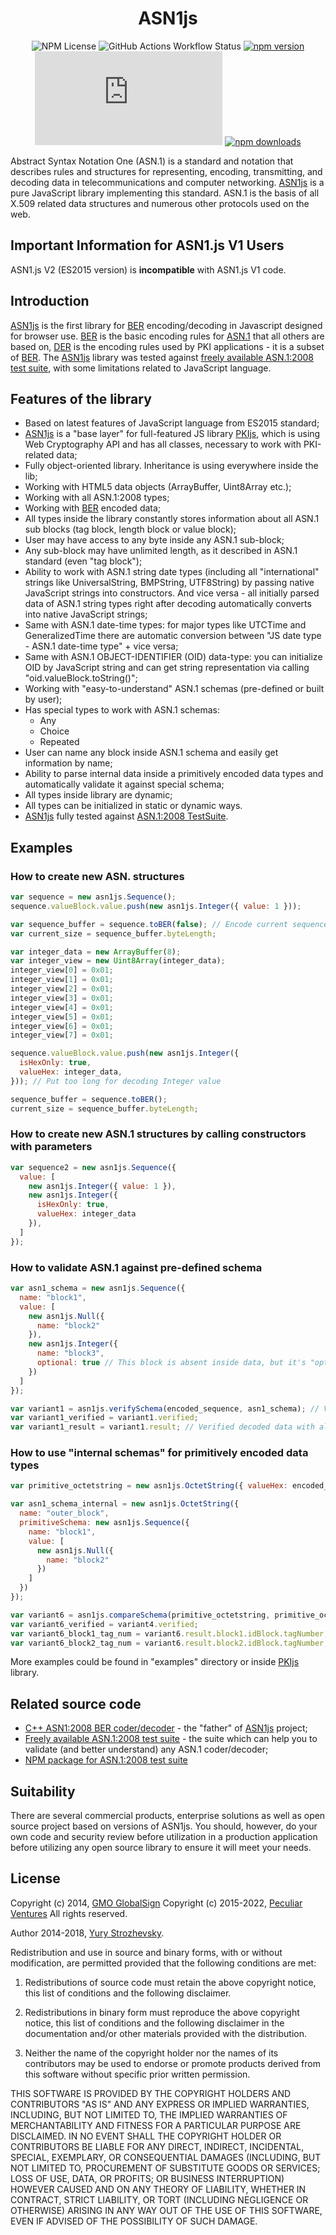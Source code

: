 <h1 align="center">
  ASN1js
</h1>

<div align="center">

![NPM License](https://img.shields.io/npm/l/asn1js)
![GitHub Actions Workflow Status](https://img.shields.io/github/actions/workflow/status/PeculiarVentures/ASN1.js/test.yml?label=test)
[![npm version](https://img.shields.io/npm/v/asn1js.svg)](https://www.npmjs.com/package/asn1js)
![Coveralls](https://img.shields.io/coverallsCoverage/github/PeculiarVentures/ASN1.js)
[![npm downloads](https://img.shields.io/npm/dm/asn1js.svg)](https://www.npmjs.com/package/asn1js)

</div>

Abstract Syntax Notation One (ASN.1) is a standard and notation that describes rules and structures for representing, encoding, transmitting, and decoding data in telecommunications and computer networking. [ASN1js] is a pure JavaScript library implementing this standard.  ASN.1 is the basis of all X.509 related data structures and numerous other protocols used on the web.

## Important Information for ASN1.js V1 Users
ASN1.js V2 (ES2015 version) is **incompatible** with ASN1.js V1 code.

## Introduction

[ASN1js] is the first library for [BER] encoding/decoding in Javascript designed for browser use. [BER] is the basic encoding rules for [ASN.1] that all others are based on, [DER] is the encoding rules used by PKI applications - it is a subset of [BER]. The [ASN1js] library was tested against [freely available ASN.1:2008 test suite], with some limitations related to JavaScript language. 

## Features of the library

* Based on latest features of JavaScript language from ES2015 standard;
* [ASN1js] is a "base layer" for full-featured JS library [PKIjs], which is using Web Cryptography API and has all classes, necessary to work with PKI-related data;
* Fully object-oriented library. Inheritance is using everywhere inside the lib;
* Working with HTML5 data objects (ArrayBuffer, Uint8Array etc.);
* Working with all ASN.1:2008 types;
* Working with [BER] encoded data;
* All types inside the library constantly stores information about all ASN.1 sub blocks (tag block, length block or value block);
* User may have access to any byte inside any ASN.1 sub-block;
* Any sub-block may have unlimited length, as it described in ASN.1 standard (even "tag block");
* Ability to work with ASN.1 string date types (including all "international" strings like UniversalString, BMPString, UTF8String) by passing native JavaScript strings into constructors. And vice versa - all initially parsed data of ASN.1 string types right after decoding automatically converts into native JavaScript strings;
* Same with ASN.1 date-time types: for major types like UTCTime and GeneralizedTime there are automatic conversion between "JS date type - ASN.1 date-time type" + vice versa;
* Same with ASN.1 OBJECT-IDENTIFIER (OID) data-type: you can initialize OID by JavaScript string and can get string representation via calling "oid.valueBlock.toString()";
* Working with "easy-to-understand" ASN.1 schemas (pre-defined or built by user);
* Has special types to work with ASN.1 schemas:
  * Any
  * Choice
  * Repeated 
* User can name any block inside ASN.1 schema and easily get information by name;
* Ability to parse internal data inside a primitively encoded data types and automatically validate it against special schema;
* All types inside library are dynamic;
* All types can be initialized in static or dynamic ways.
* [ASN1js] fully tested against [ASN.1:2008 TestSuite].

## Examples

### How to create new ASN. structures
```javascript
var sequence = new asn1js.Sequence();
sequence.valueBlock.value.push(new asn1js.Integer({ value: 1 }));

var sequence_buffer = sequence.toBER(false); // Encode current sequence to BER (in ArrayBuffer)
var current_size = sequence_buffer.byteLength;

var integer_data = new ArrayBuffer(8);
var integer_view = new Uint8Array(integer_data);
integer_view[0] = 0x01;
integer_view[1] = 0x01;
integer_view[2] = 0x01;
integer_view[3] = 0x01;
integer_view[4] = 0x01;
integer_view[5] = 0x01;
integer_view[6] = 0x01;
integer_view[7] = 0x01;

sequence.valueBlock.value.push(new asn1js.Integer({
  isHexOnly: true,
  valueHex: integer_data,
})); // Put too long for decoding Integer value

sequence_buffer = sequence.toBER();
current_size = sequence_buffer.byteLength;
```

### How to create new ASN.1 structures by calling constructors with parameters
```javascript
var sequence2 = new asn1js.Sequence({
  value: [
    new asn1js.Integer({ value: 1 }),
    new asn1js.Integer({
      isHexOnly: true,
      valueHex: integer_data
    }),
  ]
});
```

### How to validate ASN.1 against pre-defined schema 
```javascript
var asn1_schema = new asn1js.Sequence({
  name: "block1",
  value: [
    new asn1js.Null({
      name: "block2"
    }),
    new asn1js.Integer({
      name: "block3",
      optional: true // This block is absent inside data, but it's "optional". Hence verification against the schema will be passed.
    })
  ]
});

var variant1 = asn1js.verifySchema(encoded_sequence, asn1_schema); // Verify schema together with decoding of raw data
var variant1_verified = variant1.verified;
var variant1_result = variant1.result; // Verified decoded data with all block names inside
```

### How to use "internal schemas" for primitively encoded data types
```javascript 
var primitive_octetstring = new asn1js.OctetString({ valueHex: encoded_sequence }); // Create a primitively encoded OctetString where internal data is an encoded Sequence

var asn1_schema_internal = new asn1js.OctetString({
  name: "outer_block",
  primitiveSchema: new asn1js.Sequence({
    name: "block1",
    value: [
      new asn1js.Null({
        name: "block2"
      })
    ]
  })
});

var variant6 = asn1js.compareSchema(primitive_octetstring, primitive_octetstring, asn1_schema_internal);
var variant6_verified = variant4.verified;
var variant6_block1_tag_num = variant6.result.block1.idBlock.tagNumber;
var variant6_block2_tag_num = variant6.result.block2.idBlock.tagNumber;
```

More examples could be found in "examples" directory or inside [PKIjs] library.

## Related source code 

* [C++ ASN1:2008 BER coder/decoder](https://github.com/YuryStrozhevsky/C-plus-plus-ASN.1-2008-coder-decoder) - the "father" of [ASN1js] project;
* [Freely available ASN.1:2008 test suite](https://github.com/YuryStrozhevsky/ASN1-2008-free-test-suite) - the suite which can help you to validate (and better understand) any ASN.1 coder/decoder;
* [NPM package for ASN.1:2008 test suite](https://github.com/YuryStrozhevsky/asn1-test-suite)

## Suitability
There are several commercial products, enterprise solutions as well as open source project based on versions of ASN1js. You should, however, do your own code and security review before utilization in a production application before utilizing any open source library to ensure it will meet your needs.

## License

Copyright (c) 2014, [GMO GlobalSign](http://www.globalsign.com/)
Copyright (c) 2015-2022, [Peculiar Ventures](http://peculiarventures.com/)
All rights reserved.

Author 2014-2018, [Yury Strozhevsky](http://www.strozhevsky.com/).

Redistribution and use in source and binary forms, with or without modification, 
are permitted provided that the following conditions are met:

1. Redistributions of source code must retain the above copyright notice, 
   this list of conditions and the following disclaimer.

2. Redistributions in binary form must reproduce the above copyright notice, 
   this list of conditions and the following disclaimer in the documentation 
   and/or other materials provided with the distribution.

3. Neither the name of the copyright holder nor the names of its contributors 
   may be used to endorse or promote products derived from this software without 
   specific prior written permission.

THIS SOFTWARE IS PROVIDED BY THE COPYRIGHT HOLDERS AND CONTRIBUTORS "AS IS" AND 
ANY EXPRESS OR IMPLIED WARRANTIES, INCLUDING, BUT NOT LIMITED TO, THE IMPLIED 
WARRANTIES OF MERCHANTABILITY AND FITNESS FOR A PARTICULAR PURPOSE ARE DISCLAIMED. 
IN NO EVENT SHALL THE COPYRIGHT HOLDER OR CONTRIBUTORS BE LIABLE FOR ANY DIRECT, 
INDIRECT, INCIDENTAL, SPECIAL, EXEMPLARY, OR CONSEQUENTIAL DAMAGES (INCLUDING, BUT 
NOT LIMITED TO, PROCUREMENT OF SUBSTITUTE GOODS OR SERVICES; LOSS OF USE, DATA, OR 
PROFITS; OR BUSINESS INTERRUPTION) HOWEVER CAUSED AND ON ANY THEORY OF LIABILITY, 
WHETHER IN CONTRACT, STRICT LIABILITY, OR TORT (INCLUDING NEGLIGENCE OR OTHERWISE) 
ARISING IN ANY WAY OUT OF THE USE OF THIS SOFTWARE, EVEN IF ADVISED OF THE POSSIBILITY 
OF SUCH DAMAGE. 


[ASN.1]: http://en.wikipedia.org/wiki/Abstract_Syntax_Notation_One
[ASN1js]: http://asn1js.org/
[PKIjs]: http://pkijs.org/
[BER]: http://en.wikipedia.org/wiki/X.690#BER_encoding
[DER]: http://en.wikipedia.org/wiki/X.690#DER_encoding
[freely available ASN.1:2008 test suite]: http://www.strozhevsky.com/free_docs/free_asn1_testsuite_descr.pdf
[ASN.1:2008 TestSuite]: https://github.com/YuryStrozhevsky/asn1-test-suite
